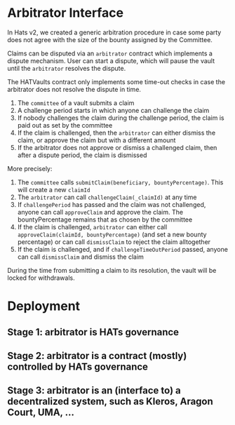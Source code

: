 # Arbitrator Interface

In Hats v2, we created a generic arbitration procedure in case some party does not agree with the size of the bounty assigned by the Committee.

Claims can be disputed via an `arbitrator` contract which implements a dispute mechanism. User can start a dispute, which will pause the vault until the `arbitrator` resolves the dispute. 

The HATVaults contract only implements some time-out checks in case the arbitrator does not resolve the dispute in time.

1. The `committee` of a vault submits a claim 
2. A challenge period starts in which anyone can challenge the claim
3. If nobody challenges the claim during the challenge period, the claim is paid out as set by the committee
4. If the claim is challenged, then the `arbitrator` can either dismiss the claim, or approve the claim but with a different amount
5. If the arbitrator does not approve or dismiss a challenged claim, then after a dispute period, the claim is dismissed


More precisely:

1. The `committee` calls `submitClaim(beneficiary, bountyPercentage)`. This will create a new `claimId`
2. The `arbitrator` can call `challengeClaim(_claimId)` at any time
3. If `challengePeriod` has passed and the claim was not challenged, anyone can call `approveClaim` and approve the claim. The bountyPercentage remains that as chosen by the committee
4. If the claim is challenged, `arbitrator` can either call `approveClaim(claimId, bountyPercentage)`  (and set a new bounty percentage) or can call `dismissClaim` to reject the claim alltogether
5. If the claim is challenged, and if `challengeTimeOutPeriod` passed, anyone can call `dismissClaim` and dismiss the claim

During the time from submitting a claim to its resolution, the vault will be locked for withdrawals. 



# Deployment

## Stage 1: arbitrator is HATs governance


## Stage 2: arbitrator is a  contract (mostly) controlled by HATs governance


## Stage 3: arbitrator is an (interface to) a decentralized system, such as Kleros, Aragon Court, UMA, ...




